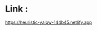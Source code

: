 # Link : 
<a href="https://heuristic-yalow-144b45.netlify.app">https://heuristic-yalow-144b45.netlify.app</a>

